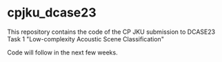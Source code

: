 # cpjku_dcase23
This repository contains the code of the CP JKU submission to DCASE23 Task 1 "Low-complexity Acoustic Scene Classification"

Code will follow in the next few weeks.
